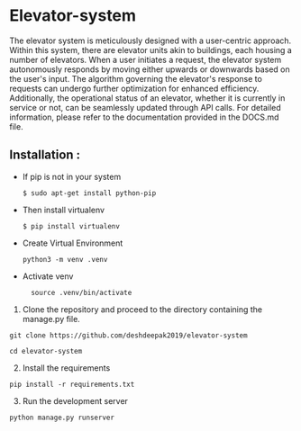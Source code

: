 # Elevator-system

The elevator system is meticulously designed with a user-centric approach. Within this system, there are elevator units akin to buildings, each housing a number of elevators. When a user initiates a request, the elevator system autonomously responds by moving either upwards or downwards based on the user's input. The algorithm governing the elevator's response to requests can undergo further optimization for enhanced efficiency. Additionally, the operational status of an elevator, whether it is currently in service or not, can be seamlessly updated through API calls. For detailed information, please refer to the documentation provided in the DOCS.md file.

## Installation :

- If pip is not in your system
  ```
  $ sudo apt-get install python-pip
  ```
- Then install virtualenv
  ```
  $ pip install virtualenv
  ```
- Create Virtual Environment
  ```
  python3 -m venv .venv
  ```
- Activate venv
  ```
    source .venv/bin/activate
  ```

1. Clone the repository and proceed to the directory containing the manage.py file.

```
git clone https://github.com/deshdeepak2019/elevator-system
```

```
cd elevator-system
```

2. Install the requirements

```
pip install -r requirements.txt
```

3. Run the development server

```
python manage.py runserver
```
